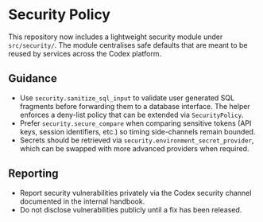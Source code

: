 # Security Policy

This repository now includes a lightweight security module under `src/security/`. The
module centralises safe defaults that are meant to be reused by services across the
Codex platform.

## Guidance

- Use `security.sanitize_sql_input` to validate user generated SQL fragments before
  forwarding them to a database interface. The helper enforces a deny-list policy that
  can be extended via `SecurityPolicy`.
- Prefer `security.secure_compare` when comparing sensitive tokens (API keys, session
  identifiers, etc.) so timing side-channels remain bounded.
- Secrets should be retrieved via `security.environment_secret_provider`, which can be
  swapped with more advanced providers when required.

## Reporting

- Report security vulnerabilities privately via the Codex security channel documented
  in the internal handbook.
- Do not disclose vulnerabilities publicly until a fix has been released.
